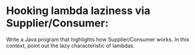 # Hooking lambda laziness via Supplier/Consumer:

Write a Java program that highlights how Supplier/Consumer works. In this context, point out the lazy characteristic of
lambdas.